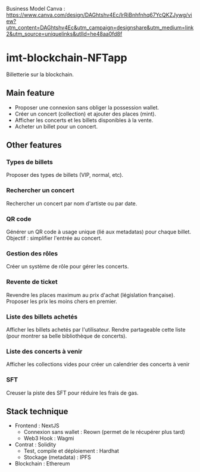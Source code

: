 Business Model Canva : https://www.canva.com/design/DAGhtshv4Ec/IrRiBnhfnhq67YcQKZJywg/view?utm_content=DAGhtshv4Ec&utm_campaign=designshare&utm_medium=link2&utm_source=uniquelinks&utlId=he48aa0fd8f

# imt-blockchain-NFTapp
Billetterie sur la blockchain.

## Main feature
- Proposer une connexion sans obliger la possession wallet.
- Créer un concert (collection) et ajouter des places (mint).
- Afficher les concerts et les billets disponibles à la vente.
- Acheter un billet pour un concert.

## Other features
### Types de billets
Proposer des types de billets (VIP, normal, etc).
### Rechercher un concert
Rechercher un concert par nom d'artiste ou par date.
### QR code
Générer un QR code à usage unique (lié aux metadatas) pour chaque billet.
Objectif : simplifier l'entrée au concert.
### Gestion des rôles
Créer un système de rôle pour gérer les concerts.
### Revente de ticket
Revendre les places maximum au prix d'achat (législation française).
Proposer les prix les moins chers en premier.
### Liste des billets achetés
Afficher les billets achetés par l'utilisateur.
Rendre partageable cette liste (pour montrer sa belle bibliothèque de concerts).
### Liste des concerts à venir
Afficher les collections vides pour créer un calendrier des concerts à venir
### SFT
Creuser la piste des SFT pour réduire les frais de gas.

## Stack technique
- Frontend : NextJS
  - Connexion sans wallet : Reown (permet de le récupérer plus tard)
  - Web3 Hook : Wagmi
- Contrat : Solidity
  - Test, compile et déploiement : Hardhat
  - Stockage (metadata) : IPFS
- Blockchain : Ethereum
